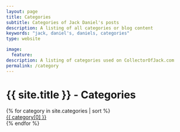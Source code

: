 ```yaml
---
layout: page
title: Categories
subtitle: Categories of Jack Daniel's posts
description: A listing of all categories or blog content
keywords: "jack, daniel's, daniels, categories"
type: website

image:
  feature: 
description: A listing of categories used on CollectorOfJack.com
permalink: /category
---
```

<h1>{{ site.title }} - Categories</h1>
<div class="row listrecent">
{% for category in site.categories | sort %}
<div class="section-title col-md-12 mt-4">
<a href="/category/{{category[0] | replace: " ","-" }}" id="{{ category[0] | replace: " ","-" }}">{{ category[0] }}</a>
</div>
{% endfor %}
</div>